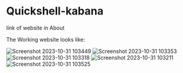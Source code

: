 # Quickshell-kabana

link of website in About

The Working website looks like:



![Screenshot 2023-10-31 103449](https://github.com/YashSri17/Quickshell-kabana/assets/138300118/2c302f02-5810-492b-8622-3c78724a62a3)
![Screenshot 2023-10-31 103353](https://github.com/YashSri17/Quickshell-kabana/assets/138300118/e50ae7db-1a37-47de-8376-438cabdcebae)
![Screenshot 2023-10-31 103318](https://github.com/YashSri17/Quickshell-kabana/assets/138300118/c72931bb-0dc6-4b7b-8f47-99bae7311af2)
![Screenshot 2023-10-31 103211](https://github.com/YashSri17/Quickshell-kabana/assets/138300118/4befb35b-a4a4-46d0-be84-5d067f544ecf)
![Screenshot 2023-10-31 103525](https://github.com/YashSri17/Quickshell-kabana/assets/138300118/6d6a4575-cc15-42c8-b8c4-783b647d921c)
